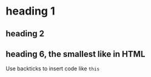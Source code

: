 # heading 1
## heading 2
## heading 6, the smallest like in HTML
Use backticks to  insert code like `this`

